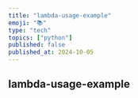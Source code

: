 ```yaml
---
title: "lambda-usage-example"
emoji: "📚"
type: "tech"
topics: ["python"]
published: false
published_at: 2024-10-05
---
```


## lambda-usage-example
